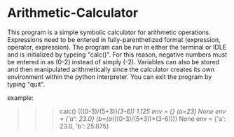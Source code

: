 # Arithmetic-Calculator


This program is a simple symbolic calculator for arithmetic operations. Expressions need to be entered in fully-parenthetized format (expression, operator, expression). The program can be run in either the terminal or IDLE and is initialized by typeing "calc()". For this reason, negative numbers must be entered in as (0-2) instead of simply (-2). Variables can also be stored and then manipulated arithmetically since the calculator creates its own environment within the python interpreter. You can exit the program by typing "quit". 


example:

>>> calc()
 (((0-3)/(5+3))*(3-6))
 1.125
   env = {}
 (a=23)
  None
   env = {'a': 23.0}
 (b=(a*(((0-3)/(5+3))*(3-6))))
   None
   env = {'a': 23.0, 'b': 25.875}

